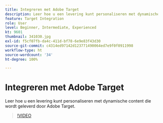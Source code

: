 ```yaml
---
title: Integreren met Adobe Target
description: Leer hoe u een levering kunt personaliseren met dynamische content die wordt geleverd door Adobe Target.
feature: Target Integration
role: User
level: Beginner, Intermediate, Experienced
kt: 9601
thumbnail: 341030.jpg
exl-id: f5cf07fb-da4c-411d-bf78-6e9e83f43d30
source-git-commit: c4314ed97142d123771490064ed7e9f0f0911998
workflow-type: ht
source-wordcount: '34'
ht-degree: 100%

---
```


# Integreren met Adobe Target

Leer hoe u een levering kunt personaliseren met dynamische content die wordt geleverd door Adobe Target.

>[!VIDEO](https://video.tv.adobe.com/v/341030?quality=12&learn=on)
